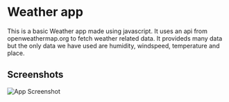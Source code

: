 # Weather app

This is a basic Weather app made using javascript. It uses an api from openweathermap.org to fetch weather related data. It provideds many data but the only data we have used are humidity, windspeed, temperature and place.

## Screenshots

![App Screenshot](weather_app/photos/weather_app.png)
